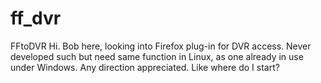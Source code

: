 # ff_dvr
FFtoDVR
Hi. Bob here, looking into Firefox plug-in for DVR access.
Never developed such but need same function in Linux, as one already in use under Windows.
Any direction appreciated. Like where do I start?
